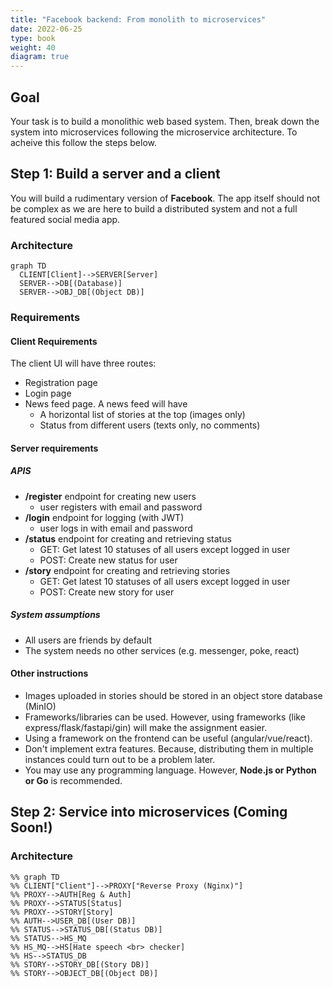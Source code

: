 ```yaml
---
title: "Facebook backend: From monolith to microservices"
date: 2022-06-25
type: book
weight: 40
diagram: true
---
```


## Goal

Your task is to build a monolithic web based system. Then, break down the system into microservices following the microservice architecture. To acheive this follow the steps below.

## Step 1: Build a server and a client

You will build a rudimentary version of **Facebook**. The app itself should not be complex as we are here to build a distributed system and not a full featured social media app.

### Architecture

```mermaid
graph TD
  CLIENT[Client]-->SERVER[Server]
  SERVER-->DB[(Database)]
  SERVER-->OBJ_DB[(Object DB)]
```

### Requirements

#### Client Requirements

The client UI will have three routes:
- Registration page
- Login page
- News feed page. A news feed will have
    - A horizontal list of stories at the top (images only)
    - Status from different users (texts only, no comments)

#### Server requirements

##### APIS

- **/register** endpoint for creating new users
    - user registers with email and password
- **/login** endpoint for logging (with JWT)
    - user logs in with email and password
- **/status** endpoint for creating and retrieving status
    - GET: Get latest 10 statuses of all users except logged in user
    - POST: Create new status for user
- **/story** endpoint for creating and retrieving stories
    - GET: Get latest 10 statuses of all users except logged in user
    - POST: Create new story for user

##### System assumptions

- All users are friends by default
- The system needs no other services (e.g. messenger, poke, react)

#### Other instructions
- Images uploaded in stories should be stored in an object store database (MinIO)
- Frameworks/libraries can be used. However, using frameworks (like express/flask/fastapi/gin) will make the assignment easier.
- Using a framework on the frontend can be useful (angular/vue/react).
- Don't implement extra features. Because, distributing them in multiple instances could turn out to be a problem later.
- You may use any programming language. However, **Node.js or Python or Go** is recommended.

## Step 2: Service into microservices (Coming Soon!)

<!-- If you have completed step 1, congratulations! By now you have learned how to-
* make APIs and call them
* make sockets for bidirectional communication
* make schedulers that call a function periodically
* integrate database with an application

If you have done all that, kudos to you! You are now ready to start building microservices (or more like breaking an app into microservices).

### Requirements

Let's recap what modules we have in our backend system so far:
* a rider module
* a driver module
* a rider/driver matching module
* a rating module connecting to a database
* a communication module for bidirectional communication

We'll convert these modules to make three business services.
1. Ride sharing service
    - rider module
    - driver module
    - rider/driver matching module
1. Communication service
1. Rating service

Our system architecture will be like the following. -->

### Architecture

```mermaid
%% graph TD
%% CLIENT["Client"]-->PROXY["Reverse Proxy (Nginx)"]
%% PROXY-->AUTH[Reg & Auth]
%% PROXY-->STATUS[Status]
%% PROXY-->STORY[Story]
%% AUTH-->USER_DB[(User DB)]
%% STATUS-->STATUS_DB[(Status DB)]
%% STATUS-->HS_MQ
%% HS_MQ-->HS[Hate speech <br> checker]
%% HS-->STATUS_DB
%% STORY-->STORY_DB[(Story DB)]
%% STORY-->OBJECT_DB[(Object DB)]
```

<!-- ### What to do?
1. In your project folder, make sub projects. Each sub project will be a separate service.
1. Download and configure nginx so that it works as a reverse proxy for all http services (in our case **ride sharing service**  and **rating service**).
1. For nginx configuration Google is your friend. You can also follow their official docs at [docs.nginx.com](https://docs.nginx.com/nginx/admin-guide/basic-functionality/managing-configuration-files/).
1. Write additional code so that the services communicate among themselves and the business logic discussed in _step 1_ is served. -->


